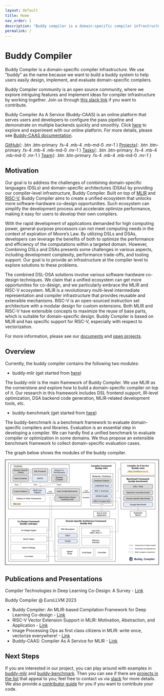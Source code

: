 ```yaml
---
layout: default
title: Home
nav_order: 1
description: "Buddy compiler is a domain-specific compiler infrastructure."
permalink: /
---
```


# Buddy Compiler

Buddy Compiler is a domain-specific compiler infrastructure. We use "buddy" as the name because we want to build a buddy system to help users easily design, implement, and evaluate domain-specific compilers. 

Buddy Compiler community is an open source community, where we explore intriguing features and implement ideas for compiler infrastructure by working together. Join us through [this slack link](https://join.slack.com/t/buddycompiler/shared_invite/zt-13y6ibj4j-n6MQ8u9yCUPltCCDhLEmXg) if you want to contribute.

Buddy Compiler As A Service (Buddy-CAAS) is an online platform that serves users and developers to configure the pass pipeline and demonstrate on multiple backends quickly and smoothly. Click [here](https://buddy.isrc.ac.cn/) to explore and experiment with our online platform. For more details, please see [Buddy-CAAS documentation](./Pages/Documentation/CAAS.md).

[GitHub](https://github.com/buddy-compiler){: .btn .btn-primary .fs-4 .mb-4 .mb-md-0 .mr-1 }
[Projects](https://buddycompiler.notion.site/7f92ee739453461d956b5b4e4bb73bf1?v=70f2180e94ce4f7fa5bac01f4b47b98e&pvs=4){: .btn .btn-primary .fs-4 .mb-4 .mb-md-0 .mr-1 }
[Tasks](https://buddycompiler.notion.site/3f4b8e480d6e447dbd4c3b3e21fa1208?v=8dc8526cba2245a98a726be1c08e0f6b&pvs=4){: .btn .btn-primary .fs-4 .mb-4 .mb-md-0 .mr-1 }
[Team](https://buddycompiler.notion.site/c912d8237b79409c89cf46b432b6a3ca?v=186d4ed4b9fa4452a08ca5af0921208a&pvs=4){: .btn .btn-primary .fs-4 .mb-4 .mb-md-0 .mr-1 }

## Motivation

Our goal is to address the challenges of combining domain-specific languages (DSLs) and domain-specific architectures (DSAs) by providing our compiler-level infrastructure, Buddy Compiler. Built on top of [MLIR](https://mlir.llvm.org/) and [RISC-V](https://riscv.org/), Buddy Compiler aims to create a unified ecosystem that unlocks more software-hardware co-design opportunities. Such ecosystem can simplify the development process and accelerate optimize performance, making it easy for users to develop their own compilers.

With the rapid development of applications demanded for high computing power, general-purpose processors can not meet computing needs in the context of expiration of Moore’s Law. By utilizing DSLs and DSAs, developers can leverage the benefits of both to optimize the performance and efficiency of the computations within a targeted domain. However, Combining DSLs and DSAs presents some challenges in various aspects, including development complexity, performance trade-offs, and tooling support. Our goal is to provide an infrastructure at the compiler level to explore solutions to these problems.

The combined DSL-DSA solutions involve various software-hardware co-design techniques. We claim that a unified ecosystem can get more opportunities for co-design, and we particularly embrace the MLIR and RISC-V ecosystem. MLIR is a revolutionary multi-level intermediate representation and compiler infrastructure that provides reusable and extensible mechanisms. RISC-V is an open-sourced instruction set architecture with a modular design for custom extensions. Both MLIR and RISC-V have extensible concepts to maximize the reuse of base parts, which is suitable for domain-specific design. Buddy Compiler is based on MLIR and has specific support for RISC-V, especially with respect to vectorization.

For more information, please see our [documents](https://github.com/buddy-compiler/buddy-mlir/tree/main/docs) and [open projects](./Pages/OpenProjects.md).

## Overview

Currently, the buddy compiler contains the following two modules:

- buddy-mlir (get started from [here](https://github.com/buddy-compiler/buddy-mlir))

The buddy-mlir is the main framework of Buddy Compiler. We use MLIR as the cornerstone and explore how to build a domain-specific compiler on top of it. Our research in this framework includes DSL frontend support, IR-level optimization, DSA backend code generation, MLIR-related development tools, etc.

- buddy-benchmark (get started from [here](https://github.com/buddy-compiler/buddy-benchmark))

The buddy-benchmark is a benchmark framework to evaluate domain-specific compilers and libraries. Evaluation is an essential step in developing a compiler. We can hardly find a unified benchmark to evaluate compiler or optimization in some domains. We thus propose an extensible benchmark framework to collect domain-specific evaluation cases.

The graph below shows the modules of the buddy compiler.

![overview](./Images/overview.png)

## Publications and Presentations

Compiler Technologies in Deep Learning Co-Design: A Survey - [Link](https://spj.science.org/doi/10.34133/icomputing.0040)

Buddy Compiler @ EuroLLVM 2023
- Buddy Compiler: An MLIR-based Compilation Framework for Deep Learning Co-design - [Link](https://www.youtube.com/watch?v=EELBpBA-XCE)
- RISC-V Vector Extension Support in MLIR: Motivation, Abstraction, and Application - [Link](https://www.youtube.com/watch?v=i9dsjzVOvy8)
- Image Processing Ops as first class citizens in MLIR: write once, vectorize everywhere! - [Link](https://www.youtube.com/watch?v=0xQ2lDY9RCw)
- Buddy-CAAS: Compiler As A Service for MLIR - [Link](https://www.youtube.com/watch?v=f7USv-oAtvI)


## Next Steps

If you are interested in our project, you can play around with examples in [buddy-mlir](https://github.com/buddy-compiler/buddy-mlir) and [buddy-benchmark](https://github.com/buddy-compiler/buddy-benchmark). Then you can see if there are [projects in the list](./Pages/OpenProjects.md) that appeal to you; feel free to contact us via [slack](https://join.slack.com/t/buddycompiler/shared_invite/zt-13y6ibj4j-n6MQ8u9yCUPltCCDhLEmXg) for more details. We also provide a [contributor guide](./Pages/ContributorGuide.md) for you if you want to contribute your code.

